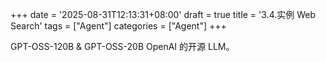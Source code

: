 +++
date = '2025-08-31T12:13:31+08:00'
draft = true
title = '3.4.实例 Web Search'
tags = ["Agent"]
categories = ["Agent"]
+++


GPT-OSS-120B & GPT-OSS-20B  OpenAI 的开源 LLM。
